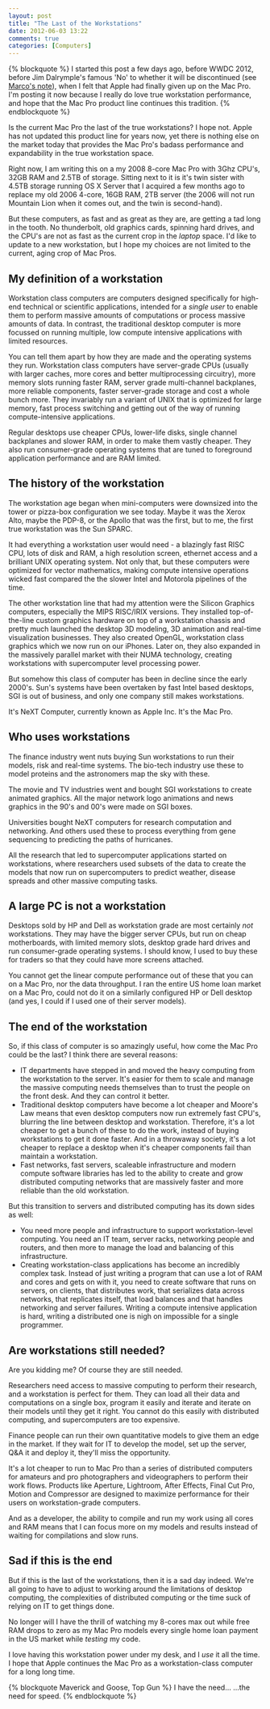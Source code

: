 ```yaml
---
layout: post
title: "The Last of the Workstations"
date: 2012-06-03 13:22
comments: true
categories: [Computers]
---
```


{% blockquote %}
I started this post a few days ago, before WWDC 2012, before Jim Dalrymple's famous 'No' to whether it will be discontinued (see <a href="http://www.marco.org/2012/05/30/amplified-9">Marco's note</a>), when I felt that Apple had finally given up on the Mac Pro. I'm posting it now because I really do love true workstation performance, and hope that the Mac Pro product line continues this tradition.
{% endblockquote %}

Is the current Mac Pro the last of the true workstations? I hope not. Apple has not updated this product line for years now, yet there is nothing else on the market today that provides the Mac Pro's badass performance and expandability in the true workstation space.

<!--more-->

Right now, I am writing this on a my 2008 8-core Mac Pro with 3Ghz CPU's, 32GB RAM and 2.5TB of storage. Sitting next to it is it's twin sister with 4.5TB storage running OS X Server that I acquired a few months ago to replace my old 2006 4-core, 16GB RAM, 2TB server (the 2006 will not run Mountain Lion when it comes out, and the twin is second-hand).

But these computers, as fast and as great as they are, are getting a tad long in the tooth. No thunderbolt, old graphics cards, spinning hard drives, and the CPU's are not as fast as the current crop in the *laptop* space. I'd like to update to a new workstation, but I hope my choices are not limited to the current, aging crop of Mac Pros.

## My definition of a workstation

Workstation class computers are computers designed specifically for high-end technical or scientific applications, intended for a *single user* to enable them to perform massive amounts of computations or process massive amounts of data.  In contrast, the traditional desktop computer is more focussed on running multiple, low compute intensive applications with limited resources.

You can tell them apart by how they are made and the operating systems they run. Workstation class computers have server-grade CPUs (usually with larger caches, more cores and better multiprocessing circuitry), more memory slots running faster RAM, server grade multi-channel backplanes, more reliable components, faster server-grade storage and cost a whole bunch more. They invariably run a variant of UNIX that is optimized for large memory, fast process switching and getting out of the way of running compute-intensive applications. 

Regular desktops use cheaper CPUs, lower-life disks, single channel backplanes and slower RAM, in order to make them vastly cheaper. They also run consumer-grade operating systems that are tuned to foreground application performance and are RAM limited.

## The history of the workstation

The workstation age began when mini-computers were downsized into the tower or pizza-box configuration we see today. Maybe it was the Xerox Alto, maybe the PDP-8, or the Apollo that was the first, but to me, the first true workstation was the Sun SPARC.

It had everything a workstation user would need - a blazingly fast RISC CPU, lots of disk and RAM, a high resolution screen, ethernet access and a brilliant UNIX operating system. Not only that, but these computers were optimized for vector mathematics, making compute intensive operations wicked fast compared the the slower Intel and Motorola pipelines of the time.

The other workstation line that had my attention were the Silicon Graphics computers, especially the MIPS RISC/IRIX versions. They installed top-of-the-line custom graphics hardware on top of a workstation chassis and pretty much launched the desktop 3D modeling, 3D animation and real-time visualization businesses. They also created OpenGL, workstation class graphics which we now run on our iPhones. Later on, they also expanded in the massively parallel market with their NUMA technology, creating workstations with supercomputer level processing power.

But somehow this class of computer has been in decline since the early 2000's. Sun's systems have been overtaken by fast Intel based desktops, SGI is out of business, and only one company still makes workstations.

It's NeXT Computer, currently known as Apple Inc. It's the Mac Pro.

## Who uses workstations

The finance industry went nuts buying Sun workstations to run their models, risk and real-time systems. The bio-tech industry use these to model proteins and the astronomers map the sky with these.

The movie and TV industries went and bought SGI workstations to create animated graphics. All the major network logo animations and news graphics in the 90's and 00's were made on SGI boxes.

Universities bought NeXT computers for research computation and networking.  And others used these to process everything from gene sequencing to predicting the paths of hurricanes.

All the research that led to supercomputer applications started on workstations, where researchers used subsets of the data to create the models that now run on supercomputers to predict weather, disease spreads and other massive computing tasks.

## A large PC is not a workstation

Desktops sold by HP and Dell as workstation grade are most certainly *not* workstations. They may have the bigger server CPUs, but run on cheap motherboards, with limited memory slots, desktop grade hard drives and run consumer-grade operating systems. I should know, I used to buy these for traders so that they could have more screens attached.

You cannot get the linear compute performance out of these that you can on a Mac Pro, nor the data throughput. I ran the entire US home loan market on a Mac Pro, could not do it on a similarly configured HP or Dell desktop (and yes, I could if I used one of their server models).

## The end of the workstation

So, if this class of computer is so amazingly useful, how come the Mac Pro could be the last? I think there are several reasons:

* IT departments have stepped in and moved the heavy computing from the workstation to the server. It's easier for them to scale and manage the massive computing needs themselves than to trust the people on the front desk. And they can control it better.
* Traditional desktop computers have become a lot cheaper and Moore's Law means that even desktop computers now run extremely fast CPU's, blurring the line between desktop and workstation. Therefore, it's a lot cheaper to get a bunch of these to do the work, instead of buying workstations to get it done faster. And in a throwaway society, it's a lot cheaper to replace a desktop when it's cheaper components fail than maintain a workstation.
* Fast networks, fast servers, scaleable infrastructure and modern compute software libraries has led to the ability to create and grow distributed computing networks that are massively faster and more reliable than the old workstation.

But this transition to servers and distributed computing has its down sides as well:

* You need more people and infrastructure to support workstation-level computing. You need an IT team, server racks, networking people and routers, and then more to manage the load and balancing of this infrastructure.
* Creating workstation-class applications has become an incredibly complex task. Instead of just writing a program that can use a lot of RAM and cores and gets on with it, you need to create software that runs on servers, on clients, that distributes work, that serializes data across networks, that replicates itself, that load balances and that handles networking and server failures. Writing a compute intensive application is hard, writing a distributed one is nigh on impossible for a single programmer.

## Are workstations still needed?

Are you kidding me? Of course they are still needed.

Researchers need access to massive computing to perform their research, and a workstation is perfect for them. They can load all their data and computations on a single box, program it easily and iterate and iterate on their models until they get it right. You cannot do this easily with distributed computing, and supercomputers are too expensive.

Finance people can run their own quantitative models to give them an edge in the market. If they wait for IT to develop the model, set up the server, Q&A it and deploy it, they'll miss the opportunity.

It's a lot cheaper to run to Mac Pro than a series of distributed computers for amateurs and pro photographers and videographers to perform their work flows. Products like Aperture, Lightroom, After Effects, Final Cut Pro, Motion and Compressor are designed to maximize performance for their users on workstation-grade computers.

And as a developer, the ability to compile and run my work using all cores and RAM means that I can focus more on my models and results instead of waiting for compilations and slow runs.

## Sad if this is the end

But if this is the last of the workstations, then it is a sad day indeed. We're all going to have to adjust to working around the limitations of desktop computing, the complexities of distributed computing or the time suck of relying on IT to get things done.

No longer will I have the thrill of watching my 8-cores max out while free RAM drops to zero as my Mac Pro models every single home loan payment in the US market while *testing* my code.

I love having this workstation power under my desk, and I *use* it all the time. I hope that Apple continues the Mac Pro as a workstation-class computer for a long long time.

{% blockquote Maverick and Goose, Top Gun %}
I have the need...
...the need for speed.
{% endblockquote %}
